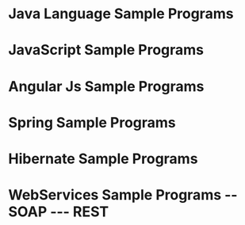 # Java Language Sample Programs
# JavaScript Sample Programs
# Angular Js Sample Programs
# Spring Sample Programs
# Hibernate Sample Programs
# WebServices Sample Programs -- SOAP --- REST
